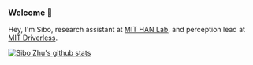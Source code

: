 ### Welcome 👋

Hey, I'm Sibo, research assistant at [MIT HAN Lab](https://songhan.mit.edu/), and perception lead at [MIT Driverless](https://driverless.mit.edu/).

[![Sibo Zhu's github stats](https://github-readme-stats.vercel.app/api/pin/?username=sibozhu&repo=github-readme-stats&count_private=true&show_icons=true&theme=cobalt)](https://github.com/anuraghazra/github-readme-stats)
